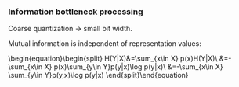 <script type="text/javascript"<src="https://cdn.mathjax.org/mathjax/latest/MathJax.js?config=TeX-AMS_HTML"></script>

### Information bottleneck processing

Coarse quantization -> small bit width.

Mutual information is independent of representation values:

\begin{equation}\begin{split}
H(Y|X)&=\sum_{x\in X} p(x)H(Y|X)\\
&=-\sum_{x\in X} p(x)\sum_{y\in Y}p(y|x)\log p(y|x)\\
&=-\sum_{x\in X} \sum_{y\in Y}p(y,x)\log p(y|x)
\end{split}\end{equation}
